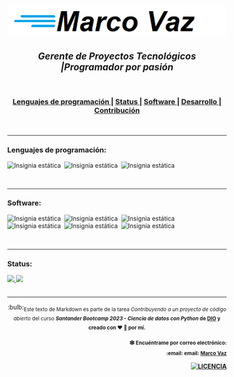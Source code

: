 ![marco](https://github.com/maavaz/git/blob/main/marcovaz.png)

<div align="center">
   <h2>
<a>
  <i>Gerente de Proyectos Tecnológicos <span>|</span>Programador por pasión</i>
<a>
</h2>
<br>
</div>

<div align="center">
   <h3>
     <a href="#lenguajes-de-programación">
      Lenguajes de programación
     </a>
    <span> | </span>
     <a href="#Status">
       Status
     </a>
     <span> | </span>
     <a href="#Software">
       Software
     </a>
     <span> | </span>
     <a href="https://github.com/marktext/marktext#development">
       Desarrollo
     </a>
     <span> | </span>
     <a href="https://github.com/marktext/marktext#contribution">
       Contribución
     </a>
   </h3>
</div>


<br><hr>

<div align="left">
<span><h3>Lenguajes de programación:</h3></span>

![Insignia estática](https://img.shields.io/badge/PYTHON-black?style=flat&logo=python&logoColor=white)&nbsp;
![Insignia estática](https://img.shields.io/badge/GOLANG-black?style=flat&logo=goland&logoColor=white)&nbsp;
![Insignia estática](https://img.shields.io/badge/LINGUAGEM%20C-black?style=flat&logo=c&logoColor=white)&nbsp;

</div>

<br><hr>
<div align="left">
<span><h3>Software:</h3></span>

![Insignia estática](https://img.shields.io/badge/JIRA-blue?style=flat&logo=jira&logoColor=white)&nbsp;
![Insignia estática](https://img.shields.io/badge/PROJECT-darkgreen?style=flat&logo=microsoft&logoColor=white)&nbsp;
![Insignia estática](https://img.shields.io/badge/EXCEL-darkblue?style=flat&logo=microsoftexcel&logoColor=amarillo)&nbsp;
![Insignia estática](https://img.shields.io/badge/SQLSERVER-darkblue?style=flat&logo=microsoftsqlserver&logoColor=white)&nbsp;
![Insignia estática](https://img.shields.io/badge/VSCODE-black?style=flat&logo=visualstudiocode&logoColor=white)&nbsp;
![Insignia estática](https://img.shields.io/badge/ANACONDA-brown?style=flat&logo=anaconda&logoColor=white)&nbsp;


</div>
<br><hr>

<div align="left">
<span><h3>Status:</h3></span>
   <a href="https://github.com/maavaz">
<div estilo="display: flex;">
  <img src="https://github-readme-stats.vercel.app/api?username=maavaz&show_icons=true&theme=transparent" style="alto: 200px; ancho: 45%;" />
   <img src="https://github-readme-stats.vercel.app/api/top-langs/?username=maavaz&layout=compact&theme=transparent" style="alto: 200px; ancho: 40%;" />
</div>
  </a>
</div>
<br><hr>
<div align="center">
<span>
:bulb:<sub>Este texto de Markdown es parte de la tarea <i> Contribuyendo a un proyecto de código abierto </i> del curso <i><b> Santander Bootcamp 2023 - Ciencia de datos con Python<b></b > </i> de <a href="https://dio.me"><b>DIO</b></a> y creado con ❤︎ 🧡 por mí.
   </sub>
</span>
<br>
<span>
  <div align="right">
<p><p><sub>🕸️ Encuéntrame por correo electrónico:</sub><br>
<sub>   
:email: email: <a href="mailto:maa.vaz@gmail.com" class="pui-text-blue"><i clase ="fa fa-sobre-o"></i> Marco Vaz</a></sub><br>                         
</div>

</span>
<span>
<div align="right">
   <!-- Licencia -->
   <a href="LICENCIA">
     <img src="https://img.shields.io/github/license/marktext/marktext.svg" alt="LICENCIA">
   </a>
</div>

</div>
